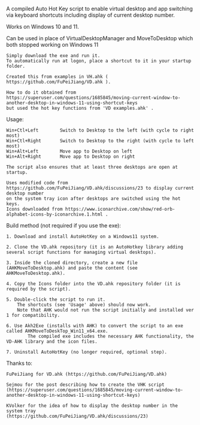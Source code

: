  A compiled Auto Hot Key script to enable virtual desktop and app switching via keyboard shortcuts including display of current desktop number.

 Works on Windows 10 and 11. 
 
 Can be used in place of VirtualDesktopManager and MoveToDesktop which both stopped working on Windows 11
 
    Simply download the exe and run it.
    To automatically run at logon, place a shortcut to it in your startup folder.
 
    Created this from examples in VH.ahk ( https://github.com/FuPeiJiang/VD.ahk ).
 
    How to do it obtained from
	https://superuser.com/questions/1685845/moving-current-window-to-another-desktop-in-windows-11-using-shortcut-keys
	but used the hot key functions from 'VD examples.ahk' .
     
 
 Usage:
 
    Win+Ctl+Left		Switch to Desktop to the left (with cycle to right most)
    Win+Ctl+Right		Switch to Desktop to the right (with cycle to left most)
    Win+Alt+Left		Move app to Desktop on left
    Win+Alt+Right		Move app to Desktop on right
    
    The script also ensures that at least three desktops are open at startup.
	
    Uses modified code from https://github.com/FuPeiJiang/VD.ahk/discussions/23 to display current desktop number 
	on the system tray icon after desktops are switched using the hot keys.
    Icons downloaded from https://www.iconarchive.com/show/red-orb-alphabet-icons-by-iconarchive.1.html .

 
 Build method (not required if you use the exe):
 
	1. Download and install AutoHotKey on a Windows11 system.
	
	2. Clone the VD.ahk repository (it is an AutoHotkey library adding several script functions for managing virtual desktops).
	
	3. Inside the cloned directory, create a new file (AHKMoveToDesktop.ahk) and paste the content (see AHKMoveToDesktop.ahk).
	
	4. Copy the Icons folder into the VD.ahk repository folder (it is required by the script).
	
	5. Double-click the script to run it. 
		The shortcuts (see 'Usage' above) should now work. 
		Note that AHK would not run the script initially and installed ver 1 for compatibility.
	
	6. Use Akh2Exe (installs with AHK) to convert the script to an exe called AHKMoveToDeskTop_Win11_x64.exe. 
        	The compiled exe includes the necessary AHK functionality, the VD-AHK library and the icon files.
	
	7. Uninstall AutoHotKey (no longer required, optional step).
	
 Thanks to:
 
	FuPeiJiang for VD.ahk (https://github.com/FuPeiJiang/VD.ahk)
	
	Sejmou for the post describing how to create the VHK script 
	(https://superuser.com/questions/1685845/moving-current-window-to-another-desktop-in-windows-11-using-shortcut-keys)
	
	KVolker for the idea of how to display the desktop number in the system tray 
	(https://github.com/FuPeiJiang/VD.ahk/discussions/23)
	



